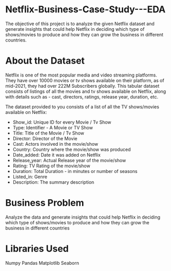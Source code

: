 # Netflix-Business-Case-Study---EDA


The objective of this project is to analyze the given Netflix dataset and generate insights that could help Netflix in deciding which type of shows/movies to produce and how they can grow the business in different countries.



About the Dataset
==================

Netflix is one of the most popular media and video streaming platforms. They have over 10000 movies or tv shows available on their platform, as of mid-2021, they had over 222M Subscribers globally. This tabular dataset consists of listings of all the movies and tv shows available on Netflix, along with details such as - cast, directors, ratings, release year, duration, etc.



The dataset provided to you consists of a list of all the TV shows/movies available on Netflix:

- Show_id: Unique ID for every Movie / Tv Show
- Type: Identifier - A Movie or TV Show
- Title: Title of the Movie / Tv Show
- Director: Director of the Movie
- Cast: Actors involved in the movie/show
- Country: Country where the movie/show was produced
- Date_added: Date it was added on Netflix
- Release_year: Actual Release year of the movie/show
- Rating: TV Rating of the movie/show
- Duration: Total Duration - in minutes or number of seasons
- Listed_in: Genre
- Description: The summary description



Business Problem
=================

Analyze the data and generate insights that could help Netflix in deciding which type of shows/movies to produce and how they can grow the business in different countries



Libraries Used
===============

Numpy
Pandas
Matplotlib
Seaborn


